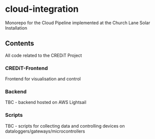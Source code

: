 # cloud-integration
Monorepo for the Cloud Pipeline implemented at the Church Lane Solar Installation

## Contents
All code related to the CREDiT Project

### CREDiT-Frontend
Frontend for visualisation and control

### Backend
TBC - backend hosted on AWS Lightsail

### Scripts
TBC - scripts for collecting data and controlling devices on dataloggers/gateways/microcontrollers

